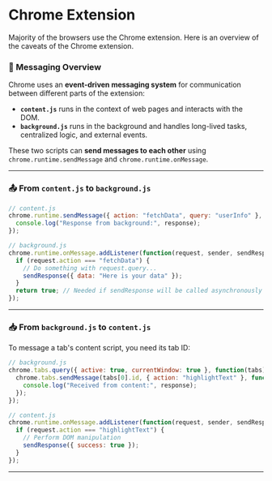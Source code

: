 # Chrome Extension
Majority of the browsers use the Chrome extension. Here is an overview of the caveats of the Chrome extension.


### 🔁 Messaging Overview

Chrome uses an **event-driven messaging system** for communication between different parts of the extension:
- **`content.js`** runs in the context of web pages and interacts with the DOM.
- **`background.js`** runs in the background and handles long-lived tasks, centralized logic, and external events.

These two scripts can **send messages to each other** using `chrome.runtime.sendMessage` and `chrome.runtime.onMessage`.

---

### 📤 From `content.js` to `background.js`

```js
// content.js
chrome.runtime.sendMessage({ action: "fetchData", query: "userInfo" }, function(response) {
  console.log("Response from background:", response);
});
```

```js
// background.js
chrome.runtime.onMessage.addListener(function(request, sender, sendResponse) {
  if (request.action === "fetchData") {
    // Do something with request.query...
    sendResponse({ data: "Here is your data" });
  }
  return true; // Needed if sendResponse will be called asynchronously
});
```

---

### 📥 From `background.js` to `content.js`

To message a tab's content script, you need its tab ID:

```js
// background.js
chrome.tabs.query({ active: true, currentWindow: true }, function(tabs) {
  chrome.tabs.sendMessage(tabs[0].id, { action: "highlightText" }, function(response) {
    console.log("Received from content:", response);
  });
});
```

```js
// content.js
chrome.runtime.onMessage.addListener(function(request, sender, sendResponse) {
  if (request.action === "highlightText") {
    // Perform DOM manipulation
    sendResponse({ success: true });
  }
});
```

---

